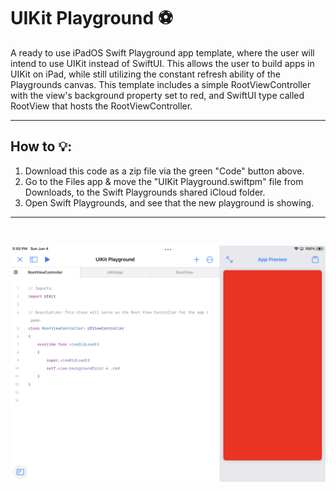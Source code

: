 # UIKit Playground ⚽️

A ready to use iPadOS Swift Playground app template, where the user will intend to use UIKit instead of SwiftUI. This allows the user to build apps in UIKit on iPad, while still utilizing the constant refresh ability of the Playgrounds canvas. This template includes a simple RootViewController with the view's background property set to red, and SwiftUI type called RootView that hosts the RootViewController.

<hr>

## How to 💡:

1. Download this code as a zip file via the green "Code" button above.
2. Go to the Files app & move the "UIKit Playground.swiftpm" file from Downloads, to the Swift Playgrounds shared iCloud folder.
3. Open Swift Playgrounds, and see that the new playground is showing.

<hr>
<br />

<p align="center">
	<img src="screenshot.png" alt="Swift Playgrounds SS" class="center">
</p>

